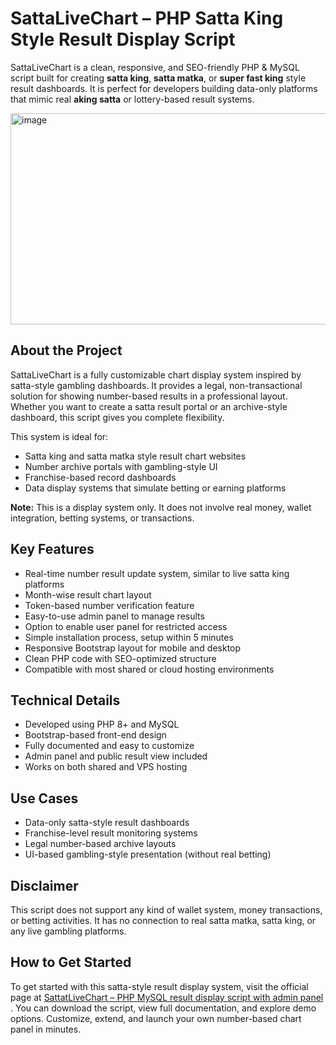 # SattaLiveChart – PHP Satta King Style Result Display Script
 <p>
    SattaLiveChart is a clean, responsive, and SEO-friendly PHP & MySQL script built for creating 
    <strong>satta king</strong>, <strong>satta matka</strong>, or <strong>super fast king</strong> style result dashboards. 
    It is perfect for developers building data-only platforms that mimic real <strong>aking satta</strong> or lottery-based result systems.
  </p>
<img width="600" height="338" alt="image" src="https://github.com/user-attachments/assets/e6015f4c-30dd-4163-8bc1-5245e557897d" />

  <h2>About the Project</h2>
  <p>
    SattaLiveChart is a fully customizable chart display system inspired by satta-style gambling dashboards. 
    It provides a legal, non-transactional solution for showing number-based results in a professional layout. 
    Whether you want to create a satta result portal or an archive-style dashboard, this script gives you complete flexibility.
  </p>

  <p>This system is ideal for:</p>
  <ul>
    <li>Satta king and satta matka style result chart websites</li>
    <li>Number archive portals with gambling-style UI</li>
    <li>Franchise-based record dashboards</li>
    <li>Data display systems that simulate betting or earning platforms</li>
  </ul>

  <p><strong>Note:</strong> This is a display system only. It does not involve real money, wallet integration, betting systems, or transactions.</p>

  <h2>Key Features</h2>
  <ul>
    <li>Real-time number result update system, similar to live satta king platforms</li>
    <li>Month-wise result chart layout</li>
    <li>Token-based number verification feature</li>
    <li>Easy-to-use admin panel to manage results</li>
    <li>Option to enable user panel for restricted access</li>
    <li>Simple installation process, setup within 5 minutes</li>
    <li>Responsive Bootstrap layout for mobile and desktop</li>
    <li>Clean PHP code with SEO-optimized structure</li>
    <li>Compatible with most shared or cloud hosting environments</li>
  </ul>

  <h2>Technical Details</h2>
  <ul>
    <li>Developed using PHP 8+ and MySQL</li>
    <li>Bootstrap-based front-end design</li>
    <li>Fully documented and easy to customize</li>
    <li>Admin panel and public result view included</li>
    <li>Works on both shared and VPS hosting</li>
  </ul>



  <h2>Use Cases</h2>
  <ul>
    <li>Data-only satta-style result dashboards</li>
    <li>Franchise-level result monitoring systems</li>
    <li>Legal number-based archive layouts</li>
    <li>UI-based gambling-style presentation (without real betting)</li>
  </ul>

  <h2>Disclaimer</h2>
  <p>
  This script does not support any kind of wallet system, money transactions, or betting activities. It has no connection to real satta matka, satta king, or any live gambling platforms.
  </p>

 <h2>How to Get Started</h2>
<p>
  To get started with this satta-style result display system, visit the official page at  
  <a href="https://technosmarter.com/item/live-chart-php-mysql-result-display-script" target="_blank">
  SattatLiveChart – PHP MySQL result display script with admin panel
  </a>.  
  You can download the script, view full documentation, and explore demo options.  
  Customize, extend, and launch your own number-based chart panel in minutes.
</p>
